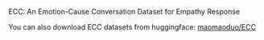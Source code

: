 ECC: An Emotion-Cause Conversation Dataset for Empathy Response

You can also download ECC datasets from huggingface: [maomaoduo/ECC](https://huggingface.co/datasets/maomaoduo/ECC/tree/main)
